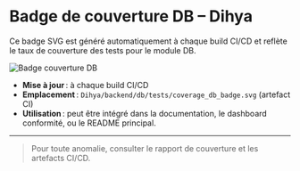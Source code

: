 # Badge de couverture DB – Dihya

Ce badge SVG est généré automatiquement à chaque build CI/CD et reflète le taux de couverture des tests pour le module DB.

![Badge couverture DB](coverage_db_badge.svg)

- **Mise à jour** : à chaque build CI/CD
- **Emplacement** : `Dihya/backend/db/tests/coverage_db_badge.svg` (artefact CI)
- **Utilisation** : peut être intégré dans la documentation, le dashboard conformité, ou le README principal.

---

> Pour toute anomalie, consulter le rapport de couverture et les artefacts CI/CD.
